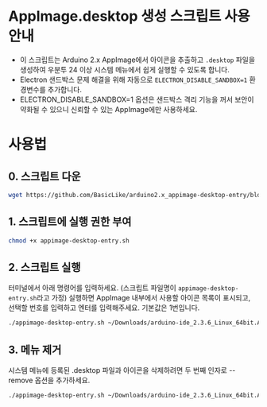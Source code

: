 # AppImage.desktop 생성 스크립트 사용 안내

- 이 스크립트는 Arduino 2.x AppImage에서 아이콘을 추출하고  `.desktop` 파일을 생성하여 우분투 24 이상 시스템 메뉴에서 쉽게 실행할 수 있도록 합니다.  
- Electron 샌드박스 문제 해결을 위해 자동으로 `ELECTRON_DISABLE_SANDBOX=1` 환경변수를 추가합니다.
- ELECTRON_DISABLE_SANDBOX=1 옵션은 샌드박스 격리 기능을 꺼서 보안이 약화될 수 있으니 신뢰할 수 있는 AppImage에만 사용하세요.



# 사용법

## 0. 스크립트 다운

```bash
wget https://github.com/BasicLike/arduino2.x_appimage-desktop-entry/blob/main/appimage-desktop-entry.sh
```



## 1. 스크립트에 실행 권한 부여

```bash
chmod +x appimage-desktop-entry.sh
```



## 2. 스크립트 실행

터미널에서 아래 명령어를 입력하세요. (스크립트 파일명이 `appimage-desktop-entry.sh`라고 가정)
실행하면 AppImage 내부에서 사용할 아이콘 목록이 표시되고, 선택할 번호를 입력하고 엔터를 입력해주세요. 기본값은 1번입니다.

```bash
./appimage-desktop-entry.sh ~/Downloads/arduino-ide_2.3.6_Linux_64bit.AppImage
```



## 3. 메뉴 제거

시스템 메뉴에 등록된 .desktop 파일과 아이콘을 삭제하려면 두 번째 인자로 --remove 옵션을 추가하세요.

```bash
./appimage-desktop-entry.sh ~/Downloads/arduino-ide_2.3.6_Linux_64bit.AppImage --remove
```
